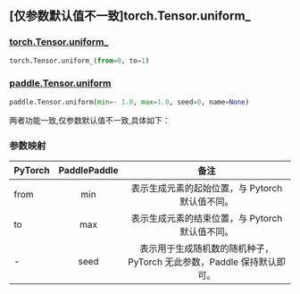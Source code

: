 ## [仅参数默认值不一致]torch.Tensor.uniform_

### [torch.Tensor.uniform_](https://pytorch.org/docs/stable/generated/torch.Tensor.uniform_.html#torch-tensor-uniform)

```python
torch.Tensor.uniform_(from=0, to=1)
```

### [paddle.Tensor.uniform](https://www.paddlepaddle.org.cn/documentation/docs/zh/api/paddle/Tensor_cn.html#uniform-min-1-0-max-1-0-seed-0-name-none)

```python
paddle.Tensor.uniform(min=- 1.0, max=1.0, seed=0, name=None)
```

两者功能一致,仅参数默认值不一致,具体如下：

### 参数映射

| PyTorch | PaddlePaddle |                             备注                             |
| ------- | :----------: | :----------------------------------------------------------: |
| from    |     min      |       表示生成元素的起始位置，与 Pytorch 默认值不同。        |
| to      |     max      |       表示生成元素的结束位置，与 Pytorch 默认值不同。        |
| -       |     seed     | 表示用于生成随机数的随机种子，PyTorch 无此参数，Paddle 保持默认即可。 |
